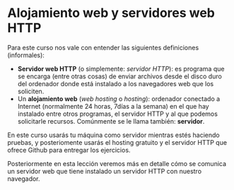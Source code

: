 # Alojamiento web y servidores web HTTP

Para este curso nos vale con entender las siguientes definiciones (informales):
- **Servidor web HTTP** (o simplemente: *servidor HTTP*): es programa que se encarga (entre otras cosas) de enviar archivos desde el disco duro del ordenador donde está instalado a los navegadores web que los soliciten.
- Un **alojamiento web** (*web hosting* o *hosting*): ordenador conectado a Internet (normalmente 24 horas, 7días a la semana) en el que hay instalado entre otros programas, el servidor HTTP y al que podemos solicitarle recursos. Comúnmente se le llama también: **servidor**.

En este curso usarás tu máquina como servidor mientras estés haciendo pruebas, y posteriomente usarás el hosting gratuito y el servidor HTTP que ofrece Github para entregar los ejercicios.

Posteriormente en esta lección veremos más en detalle cómo se comunica un servidor web que tiene instalado un servidor HTTP con nuestro navegador.
